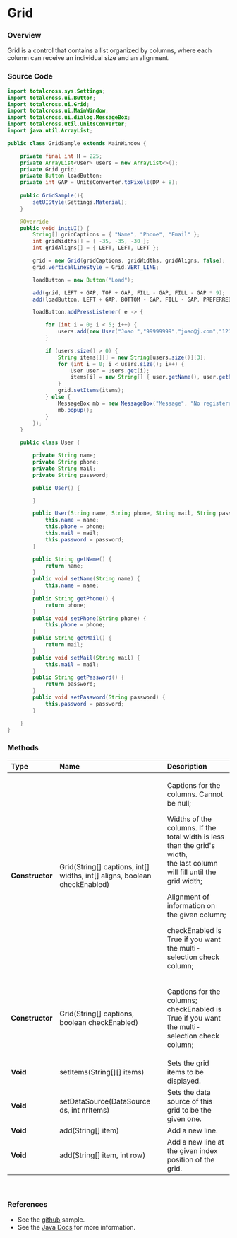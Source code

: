 # Grid

### Overview

Grid is a control that contains a list organized by columns, where each column can receive an individual size and an alignment.

### Source Code

```java
import totalcross.sys.Settings;
import totalcross.ui.Button;
import totalcross.ui.Grid;
import totalcross.ui.MainWindow;
import totalcross.ui.dialog.MessageBox;
import totalcross.util.UnitsConverter;
import java.util.ArrayList;

public class GridSample extends MainWindow {

    private final int H = 225;
    private ArrayList<User> users = new ArrayList<>();
    private Grid grid;
    private Button loadButton;
    private int GAP = UnitsConverter.toPixels(DP + 8);
    
    public GridSample(){
        setUIStyle(Settings.Material);
    }

    @Override
    public void initUI() {
        String[] gridCaptions = { "Name", "Phone", "Email" };
        int gridWidths[] = { -35, -35, -30 };
        int gridAligns[] = { LEFT, LEFT, LEFT };

        grid = new Grid(gridCaptions, gridWidths, gridAligns, false);
        grid.verticalLineStyle = Grid.VERT_LINE;

        loadButton = new Button("Load");

        add(grid, LEFT + GAP, TOP + GAP, FILL - GAP, FILL - GAP * 9);
        add(loadButton, LEFT + GAP, BOTTOM - GAP, FILL - GAP, PREFERRED);

        loadButton.addPressListener( e -> {

            for (int i = 0; i < 5; i++) {
                users.add(new User("Joao ","99999999","joao@j.com","12345678"));
            }

            if (users.size() > 0) {
                String items[][] = new String[users.size()][3];
                for (int i = 0; i < users.size(); i++) {
                    User user = users.get(i);
                    items[i] = new String[] { user.getName(), user.getPhone(), user.getMail() };
                }
                grid.setItems(items);
            } else {
                MessageBox mb = new MessageBox("Message", "No registered users.", new String[] { "Close" });
                mb.popup();
            }
        });
    }

    public class User {

        private String name;
        private String phone;
        private String mail;
        private String password;

        public User() {

        }

        public User(String name, String phone, String mail, String password) {
            this.name = name;
            this.phone = phone;
            this.mail = mail;
            this.password = password;
        }

        public String getName() {
            return name;
        }
        public void setName(String name) {
            this.name = name;
        }
        public String getPhone() {
            return phone;
        }
        public void setPhone(String phone) {
            this.phone = phone;
        }
        public String getMail() {
            return mail;
        }
        public void setMail(String mail) {
            this.mail = mail;
        }
        public String getPassword() {
            return password;
        }
        public void setPassword(String password) {
            this.password = password;
        }

    }
}


```

### Methods



<table>
  <thead>
    <tr>
      <th style="text-align:left">Type</th>
      <th style="text-align:left">Name</th>
      <th style="text-align:left">Description</th>
    </tr>
  </thead>
  <tbody>
    <tr>
      <td style="text-align:left"><b>Constructor</b>
      </td>
      <td style="text-align:left">Grid(String[] captions, int[] widths, int[] aligns, boolean checkEnabled)</td>
      <td
      style="text-align:left">
        <p>Captions for the columns. Cannot be null;</p>
        <p></p>
        <p>Widths of the columns. If the total width is less than the grid&apos;s
          width,
          <br />the last column will fill until the grid width;</p>
        <p></p>
        <p>Alignment of information on the given column;</p>
        <p></p>
        <p>checkEnabled is True if you want the multi-selection check column;</p>
        <p></p>
        </td>
    </tr>
    <tr>
      <td style="text-align:left"><b>Constructor</b>
      </td>
      <td style="text-align:left">Grid(String[] captions, boolean checkEnabled)</td>
      <td style="text-align:left">
        <p>Captions for the columns;
          <br />checkEnabled is True if you want the multi-selection check column;</p>
        <p></p>
      </td>
    </tr>
    <tr>
      <td style="text-align:left"><b>Void</b>
      </td>
      <td style="text-align:left">setItems(String[][] items)</td>
      <td style="text-align:left">Sets the grid items to be displayed.</td>
    </tr>
    <tr>
      <td style="text-align:left"><b>Void</b>
      </td>
      <td style="text-align:left">setDataSource(DataSource ds, int nrItems)</td>
      <td style="text-align:left">Sets the data source of this grid to be the given one.</td>
    </tr>
    <tr>
      <td style="text-align:left"><b>Void</b>
      </td>
      <td style="text-align:left">add(String[] item)</td>
      <td style="text-align:left">Add a new line.</td>
    </tr>
    <tr>
      <td style="text-align:left"><b>Void</b>
      </td>
      <td style="text-align:left">add(String[] item, int row)</td>
      <td style="text-align:left">Add a new line at the given index position of the grid.</td>
    </tr>
  </tbody>
</table>‌

### References <a id="references"></a>

* See the [github](https://github.com/TotalCross/TCSample/blob/master/src/main/java/totalcross/sample/components/ui/GridSample.java) sample.
* See the [Java Docs](https://rs.totalcross.com/doc/totalcross/ui/Grid.html) for more information.


